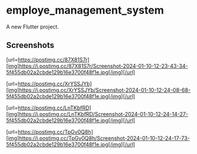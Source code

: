# employe_management_system

A new Flutter project.

## Screenshots

[url=https://postimg.cc/87X81S7r][img]https://i.postimg.cc/87X81S7r/Screenshot-2024-01-10-12-23-43-34-5f455db02a2cbde129b16e3700f48f1e.jpg[/img][/url]

[url=https://postimg.cc/XrYSSJYb][img]https://i.postimg.cc/XrYSSJYb/Screenshot-2024-01-10-12-24-08-68-5f455db02a2cbde129b16e3700f48f1e.jpg[/img][/url]

[url=https://postimg.cc/LnTKbfRD][img]https://i.postimg.cc/LnTKbfRD/Screenshot-2024-01-10-12-24-14-27-5f455db02a2cbde129b16e3700f48f1e.jpg[/img][/url]

[url=https://postimg.cc/TpGv0Q8h][img]https://i.postimg.cc/TpGv0Q8h/Screenshot-2024-01-10-12-24-17-73-5f455db02a2cbde129b16e3700f48f1e.jpg[/img][/url]

